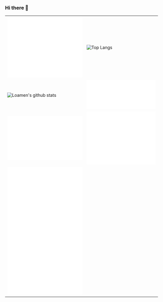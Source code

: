 ### Hi there 👋

|    |    |
| ------- | ------- |
|![general](./general.svg)  | ![Top Langs](https://github-readme-stats.vercel.app/api/top-langs/?username=loamen)  |
|![Loamen's github stats](https://github-readme-stats.vercel.app/api?username=loamen&count_private=true&show_icons=true&include_all_commits=true)  | ![languages_activity](./languages_activity.svg)  |
|  ![oding_habits_and_activity](./coding_habits_and_activity.svg) | ![achievements](./achievements.svg) |
|![stargazers](./stargazers.svg) ||

<!--
**loamen/loamen** is a ✨ _special_ ✨ repository because its `README.md` (this file) appears on your GitHub profile.

Here are some ideas to get you started:

- 🔭 I’m currently working on ...
- 🌱 I’m currently learning ...
- 👯 I’m looking to collaborate on ...
- 🤔 I’m looking for help with ...
- 💬 Ask me about ...
- 📫 How to reach me: ...
- 😄 Pronouns: ...
- ⚡ Fun fact: ...
  -->